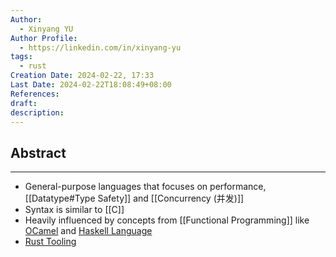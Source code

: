 ```yaml
---
Author:
  - Xinyang YU
Author Profile:
  - https://linkedin.com/in/xinyang-yu
tags:
  - rust
Creation Date: 2024-02-22, 17:33
Last Date: 2024-02-22T18:08:49+08:00
References: 
draft: 
description: 
---
```

## Abstract
---
- General-purpose languages that focuses on performance, [[Datatype#Type Safety]] and [[Concurrency (并发)]]
- Syntax is similar to [[C]]
- Heavily influenced by concepts from [[Functional Programming]] like [OCamel](https://ocaml.org/) and [Haskell Language](https://www.haskell.org/)
- [Rust Tooling](https://youtu.be/4q3Z5RBX7hQ?si=mzy_sZov7n34tUJD&t=373)